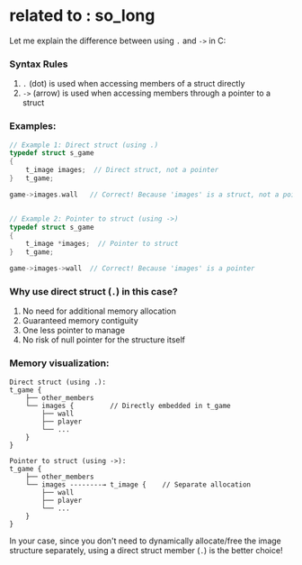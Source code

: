 # related to : so_long

Let me explain the difference between using `.` and `->` in C:

### Syntax Rules
1. `.` (dot) is used when accessing members of a struct directly
2. `->` (arrow) is used when accessing members through a pointer to a struct

### Examples:

````c
// Example 1: Direct struct (using .)
typedef struct s_game
{
    t_image images;  // Direct struct, not a pointer
}   t_game;

game->images.wall   // Correct! Because 'images' is a struct, not a pointer


// Example 2: Pointer to struct (using ->)
typedef struct s_game
{
    t_image *images;  // Pointer to struct
}   t_game;

game->images->wall  // Correct! Because 'images' is a pointer
````

### Why use direct struct (`.`) in this case?
1. No need for additional memory allocation
2. Guaranteed memory contiguity
3. One less pointer to manage
4. No risk of null pointer for the structure itself

### Memory visualization:
```
Direct struct (using .):
t_game {
    ├── other_members
    └── images {         // Directly embedded in t_game
        ├── wall
        ├── player
        └── ...
    }
}

Pointer to struct (using ->):
t_game {
    ├── other_members
    └── images --------→ t_image {    // Separate allocation
        ├── wall
        ├── player
        └── ...
    }
}
```

In your case, since you don't need to dynamically allocate/free the image structure separately, using a direct struct member (`.`) is the better choice!
